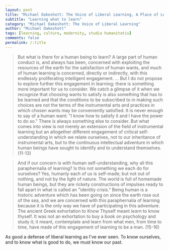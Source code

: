 ```yaml
---
layout: post
title: "Michael Oakeshott: The Voice of Liberal Learning, A Place of Learning"
subtitle: "Learning what to learn"
category: "Michael Oakeshott: The Voice of Liberal Learning"
author: "Michael Oakeshott"
tags: [learning, culture, modernity, studia humanitatis]
comments: false
permalink: /:title
---
```


> But what is there for a human being to learn? A large part of human conduct is, and always has been, concerned with exploiting the resources of the earth for the satisfaction of human wants, and much of human learning is concerned, directly or indirectly, with this endlessly proliferating intelligent engagement. ... But I do not propose to explore further this engagement in learning; there is something more important for us to consider. We catch a glimpse of it when we recognize that choosing wants to satisfy is also something that has to be learned and that the conditions to be subscribed to in making such choices are not the terms of the instrumental arts and practices in which chosen wants may be conveniently satisfied. It is never enough to say of a human want: "I know how to satisfy it and I have the power to do so." There is always something else to consider. But what comes into view is not merely an extension of the field of instrumental learning but an altogether different engagement of critical self-understanding in which we relate ourselves, not to our inheritance of instrumental arts, but to the continuous intellectual adventure in which human beings have sought to identify and to understand themselves. (11-13)

> And if our concern is with human self-understanding, why all this paraphernalia of learning? Is this not something we each do for ourselves? Yes, humanly each of us is self-made; but not out of nothing, and not by the light of nature. The world is full of homemade human beings, but they are rickety constructions of impulses ready to fall apart in what is called an "identity crisis." Being human is a historic adventure which has been going on since the earth rose out of the sea, and we are concerned with this paraphernalia of learning because it is the only way we have of participating in this adventure. The ancient Greek exhortation to Know Thyself meant *learn* to know thyself. It was not an exhortation to buy a book on psychology and study it; it meant, contemplate and learn from what men, from time to time, have made of this engagement of learning to be a man. (15-16)

As good a defense of liberal learning as I've ever seen. To know ourselves, and to know what is good to do, we must know our past.